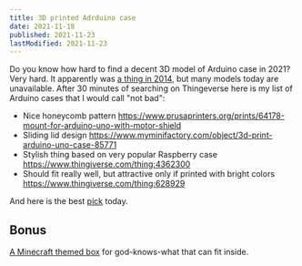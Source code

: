 ```yaml
---
title: 3D printed Adrduino case
date: 2021-11-18
published: 2021-11-23
lastModified: 2021-11-23
---
```


Do you know how hard to find a decent 3D model of Arduino case in 2021? Very hard. It apparently was [a thing in 2014](https://extrasensoryobjects.wordpress.com/2014/09/15/test-print-with-new-3d-printer/), but many models today are unavailable. 
After 30 minutes of searching on Thingeverse here is my list of Arduino cases that I would call "not bad":

- Nice honeycomb pattern https://www.prusaprinters.org/prints/64178-mount-for-arduino-uno-with-motor-shield
- Sliding lid design https://www.myminifactory.com/object/3d-print-arduino-uno-case-85771
- Stylish thing based on very popular Raspberry case https://www.thingiverse.com/thing:4362300
- Should fit really well, but attractive only if printed with bright colors https://www.thingiverse.com/thing:628929

And here is the best [pick](https://www.thingiverse.com/thing:2511299) today.

## Bonus

[A Minecraft themed box](https://www.thingiverse.com/thing:4735186) for god-knows-what that can fit inside.